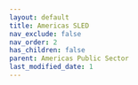 ```yaml
---
layout: default
title: Americas SLED
nav_exclude: false
nav_order: 2
has_children: false
parent: Americas Public Sector
last_modified_date: 1
---
```


